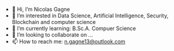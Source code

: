 - 👋 Hi, I’m Nicolas Gagne
- 👀 I’m interested in Data Science, Artificial Intelligence, Security, Blockchain and computer science
- 🌱 I’m currently learning: B.Sc.A. Compuer Science
- 💞️ I’m looking to collaborate on ...
- 📫 How to reach me: n.gagne13@outlook.com

